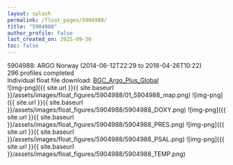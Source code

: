 ```yaml
---
layout: splash
permalink: /float_pages/5904988/
title: "5904988"
author_profile: false
last_created_on: 2025-09-30
toc: false
---
```

 
5904988: ARGO Norway (2014-06-12T22:29 to 2018-04-26T10:22)\
296 profiles completed\
Individual float file download: [BGC_Argo_Plus_Global](https://ftp.soest.hawaii.edu/bgc_argo_plus/Individual_Floats/outliers_removed/5904988_Sprof_processed.nc)\
![img-png]({{ site.url }}{{ site.baseurl }}/assets/images/float_figures/5904988/01_5904988_map.png)
![img-png]({{ site.url }}{{ site.baseurl }}/assets/images/float_figures/5904988/5904988_DOXY.png)
![img-png]({{ site.url }}{{ site.baseurl }}/assets/images/float_figures/5904988/5904988_PRES.png)
![img-png]({{ site.url }}{{ site.baseurl }}/assets/images/float_figures/5904988/5904988_PSAL.png)
![img-png]({{ site.url }}{{ site.baseurl }}/assets/images/float_figures/5904988/5904988_TEMP.png)
